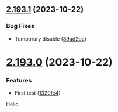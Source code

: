 ## [2.193.1](https://github.com/YT-Advanced/test/compare/v2.193.0...v2.193.1) (2023-10-22)


### Bug Fixes

* Temporary disable ([89ad2bc](https://github.com/YT-Advanced/test/commit/89ad2bca37568c4af8dfa0defaf9076a0af336ed))

# [2.193.0](https://github.com/YT-Advanced/test/compare/v2.192.3...v2.193.0) (2023-10-22)


### Features

* First test ([1320fc4](https://github.com/YT-Advanced/test/commit/1320fc46c00ef3cf8ded151cb749ffe9283a80a9))

Hello
